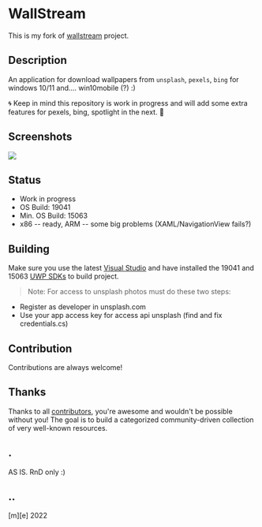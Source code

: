 # WallStream
This is my fork of [wallstream](https://github.com/meysamhadeli/wallstream/) project.

## Description 
An application for download wallpapers from `unsplash`, `pexels`, `bing` for windows 10/11 and.... win10mobile (?) :)

🌀 Keep in mind this repository is work in progress and will add some extra features for pexels, bing, spotlight in the next. 🚀

## Screenshots
![](Images/shot1.jpg)

## Status
- Work in progress
- OS Build: 19041
- Min. OS Build: 15063
- x86 -- ready, ARM -- some big problems (XAML/NavigationView fails?)

## Building
Make sure you use the latest [Visual Studio](https://visualstudio.microsoft.com/vs/community/) and have installed the 19041 and 15063 [UWP SDKs](https://developer.microsoft.com/en-us/windows/downloads/windows-sdk/) to build project.

> Note: For access to unsplash photos must do these two steps:

- Register as developer in unsplash.com
- Use your app access key for access api unsplash (find and fix credentials.cs)

## Contribution
Contributions are always welcome! 

## Thanks
Thanks to all [contributors](https://github.com/meysamhadeli/wallstream/graphs/contributors), you're awesome and wouldn't be possible without you! The goal is to build a categorized community-driven collection of very well-known resources.

## .
AS IS. RnD only :)

## ..
[m][e] 2022
